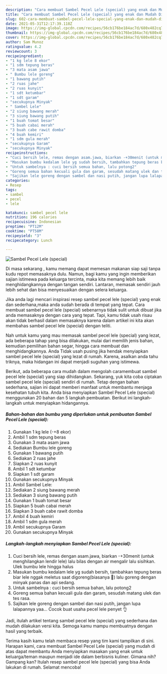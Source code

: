 ```yaml
---
description: "Cara membuat Sambel Pecel Lele (special) yang enak dan Mudah Dibuat"
title: "Cara membuat Sambel Pecel Lele (special) yang enak dan Mudah Dibuat"
slug: 602-cara-membuat-sambel-pecel-lele-special-yang-enak-dan-mudah-dibuat
date: 2021-05-31T12:17:39.118Z
image: https://img-global.cpcdn.com/recipes/56cb176be184ac7d/680x482cq70/sambel-pecel-lele-special-foto-resep-utama.jpg
thumbnail: https://img-global.cpcdn.com/recipes/56cb176be184ac7d/680x482cq70/sambel-pecel-lele-special-foto-resep-utama.jpg
cover: https://img-global.cpcdn.com/recipes/56cb176be184ac7d/680x482cq70/sambel-pecel-lele-special-foto-resep-utama.jpg
author: Sam Munoz
ratingvalue: 4.2
reviewcount: 3
recipeingredient:
- "1 kg lele 8 ekor"
- "1 sdm tepung beras"
- "3 mata asam jawa"
- " Bumbu lele goreng"
- "1 bawang putih"
- "2 ruas jahe"
- "2 ruas kunyit"
- "1 sdt ketumbar"
- "1 sdt garam"
- "secukupnya Minyak"
- " Sambel Lele"
- "2 siung bawang merah"
- "3 siung bawang putih"
- "1 buah tomat besar"
- "5 buah cabai merah"
- "3 buah cabe rawit domba"
- "4 buah kemiri"
- "1 sdm gula merah"
- "secukupnya Garam"
- "secukupnya Minyak"
recipeinstructions:
- "Cuci bersih lele, remas dengan asam.jawa, biarkan -+30menit (untuk menghilangkan lendir lele) lalu bilas dengan air mengalir lalu sisihkan. Ulek bumbu lele hingga halus"
- "Masukan bumbu kedalam lele yg sudah bersih, tambahkan tepung beras biar lele nggak meletus saat digoreng(biasanya 😬) lalu goreng dengan minyak panas dan api sedang."
- "Untuk sambelnya : cuci bersih semua bahan, lalu potong2"
- "Goreng semua bahan kecuali gula dan garam, sesudah matang ulek dan tes rasa."
- "Sajikan lele goreng dengan sambel dan nasi putih, jangan lupa lalapannya yaa... Cocok buat usaha pecel lele penyet 👌"
categories:
- Resep
tags:
- sambel
- pecel
- lele

katakunci: sambel pecel lele 
nutrition: 196 calories
recipecuisine: Indonesian
preptime: "PT12M"
cooktime: "PT58M"
recipeyield: "3"
recipecategory: Lunch

---
```



![Sambel Pecel Lele (special)](https://img-global.cpcdn.com/recipes/56cb176be184ac7d/680x482cq70/sambel-pecel-lele-special-foto-resep-utama.jpg)

Di masa  sekarang , kamu memang dapat memesan makanan siap saji tanpa kudu repot memasaknya dulu. Namun, bagi kamu yang ingin memberikan sajian istimewa pada keluarga tercinta, maka kita memang lebih baik menghidangkannya dengan tangan sendiri. Lantaran, memasak sendiri jauh lebih sehat dan bisa menyesuaikan dengan selera keluarga.

Jika anda lagi mencari inspirasi resep sambel pecel lele (special) yang enak dan sederhana,maka anda sudah berada di tempat yang tepat. Cara membuat sambel pecel lele (special)  sebenarnya tidak sulit untuk dibuat jika anda memasaknya dengan cara yang tepat. Tapi, kamu tidak usah risau akan tidak berhasil dalam memasaknya 
karena dalam artikel ini kita akan membahas sambel pecel lele (special) dengan teliti.  



Nah untuk kamu yang mau memasak sambel pecel lele (special) yang lezat, ada beberapa tahap yang bisa dilakukan, mulai dari memilih jenis bahan, kemudian pemilihan bahan segar, hingga cara membuat dan menghidangkannya. Anda Tidak usah pusing jika hendak menyiapkan sambel pecel lele (special) yang lezat di rumah. Karena, asalkan anda  tahu triknya, maka hidangan ini dapat menjadi suguhan yang istimewa.

Berikut, ada beberapa cara mudah dalam mengolah caramembuat sambel pecel lele (special) yang siap dihidangkan. Sekarang, yuk kita coba ciptakan sambel pecel lele (special) sendiri di rumah. Tetap dengan bahan sederhana, sajian ini dapat memberi manfaat untuk membantu menjaga kesehatan tubuh kita. Anda bisa menyiapkan Sambel Pecel Lele (special) menggunakan 20 bahan dan 5 langkah pembuatan. Berikut ini langkah-langkah untuk menyiapkan hidangannya.

<!--inarticleads1-->

##### Bahan-bahan dan bumbu yang diperlukan untuk pembuatan Sambel Pecel Lele (special):

1. Gunakan 1 kg lele (-+8 ekor)
1. Ambil 1 sdm tepung beras
1. Gunakan 3 mata asam jawa
1. Sediakan  Bumbu lele goreng
1. Gunakan 1 bawang putih
1. Sediakan 2 ruas jahe
1. Siapkan 2 ruas kunyit
1. Ambil 1 sdt ketumbar
1. Siapkan 1 sdt garam
1. Gunakan secukupnya Minyak
1. Ambil  Sambel Lele:
1. Sediakan 2 siung bawang merah
1. Sediakan 3 siung bawang putih
1. Gunakan 1 buah tomat besar
1. Siapkan 5 buah cabai merah
1. Siapkan 3 buah cabe rawit domba
1. Ambil 4 buah kemiri
1. Ambil 1 sdm gula merah
1. Ambil secukupnya Garam
1. Gunakan secukupnya Minyak




<!--inarticleads2-->

##### Langkah-langkah menyiapkan Sambel Pecel Lele (special):

1. Cuci bersih lele, remas dengan asam.jawa, biarkan -+30menit (untuk menghilangkan lendir lele) lalu bilas dengan air mengalir lalu sisihkan. Ulek bumbu lele hingga halus
1. Masukan bumbu kedalam lele yg sudah bersih, tambahkan tepung beras biar lele nggak meletus saat digoreng(biasanya 😬) lalu goreng dengan minyak panas dan api sedang.
1. Untuk sambelnya : cuci bersih semua bahan, lalu potong2
1. Goreng semua bahan kecuali gula dan garam, sesudah matang ulek dan tes rasa.
1. Sajikan lele goreng dengan sambel dan nasi putih, jangan lupa lalapannya yaa... Cocok buat usaha pecel lele penyet 👌




Jadi, itulah artikel tentang  sambel pecel lele (special)  yang sederhana dan mudah dilakukan versi kita. Semoga kamu mampu membuatnya dengan hasil yang terbaik. 

Terima kasih kamu telah membaca resep yang tim kami tampilkan di sini. Harapan kami, cara membuat  Sambel Pecel Lele (special) yang mudah di atas dapat membantu Anda menyiapkan masakan yang enak untuk keluarga/teman maupun menjadi ide dalam berbisnis kuliner. Gimana nih? Gampang kan? Itulah resep sambel pecel lele (special) yang bisa Anda lakukan di rumah. Selamat mencoba!


